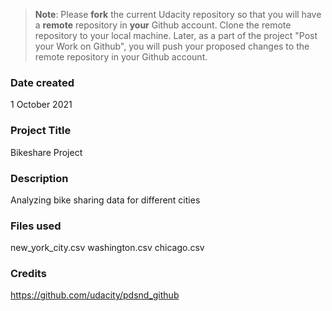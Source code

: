 >**Note**: Please **fork** the current Udacity repository so that you will have a **remote** repository in **your** Github account. Clone the remote repository to your local machine. Later, as a part of the project "Post your Work on Github", you will push your proposed changes to the remote repository in your Github account.

### Date created
1 October 2021

### Project Title
Bikeshare Project

### Description
Analyzing bike sharing data for different cities

### Files used
new_york_city.csv
washington.csv
chicago.csv

### Credits
https://github.com/udacity/pdsnd_github
